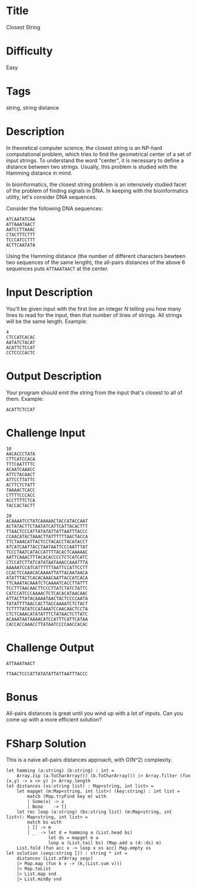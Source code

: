 # Title

Closest String

# Difficulty

Easy

# Tags

string, string distance

# Description

In theoretical computer science, the closest string is an NP-hard computational problem, which tries to find the geometrical center of a set of input strings. To understand the word "center", it is necessary to define a distance between two strings. Usually, this problem is studied with the Hamming distance in mind.

In bioinformatics, the closest string problem is an intensively studied facet of the problem of finding signals in DNA. In keeping with the bioinformatics utility, let's consider DNA sequences. 

Consider the following DNA sequences:

    ATCAATATCAA
    ATTAAATAACT
    AATCCTTAAAC
    CTACTTTCTTT
    TCCCATCCTTT
    ACTTCAATATA

Using the Hamming distance (the number of different characters bewteen two sequences of the same length), the all-pairs distances of the above 6 sequences puts `ATTAAATAACT` at the center. 

# Input Description

You'll be given input with the first line an integer *N* telling you how many lines to read for the input, then that number of lines of strings. All strings will be the same length. Example:

    4
    CTCCATCACAC
    AATATCTACAT
    ACATTCTCCAT
    CCTCCCCACTC

# Output Description

Your program should emit the string from the input that's closest to all of them. Example:

    ACATTCTCCAT
    
# Challenge Input

    10
    AACACCCTATA
    CTTCATCCACA
    TTTCAATTTTC
    ACAATCAAACC
    ATTCTACAACT
    ATTCCTTATTC
    ACTTCTCTATT
    TAAAACTCACC
    CTTTTCCCACC
    ACCTTTTCTCA
    TACCACTACTT
    
    20
    ACAAAATCCTATCAAAAACTACCATACCAAT
    ACTATACTTCTAATATCATTCATTACACTTT
    TTAACTCCCATTATATATTATTAATTTACCC
    CCAACATACTAAACTTATTTTTTAACTACCA
    TTCTAAACATTACTCCTACACCTACATACCT
    ATCATCAATTACCTAATAATTCCCAATTTAT
    TCCCTAATCATACCATTTTACACTCAAAAAC
    AATTCAAACTTTACACACCCCTCTCATCATC
    CTCCATCTTATCATATAATAAACCAAATTTA
    AAAAATCCATCATTTTTTAATTCCATTCCTT
    CCACTCCAAACACAAAATTATTACAATAACA
    ATATTTACTCACACAAACAATTACCATCACA
    TTCAAATACAAATCTCAAAATCACCTTATTT
    TCCTTTAACAACTTCCCTTATCTATCTATTC
    CATCCATCCCAAAACTCTCACACATAACAAC
    ATTACTTATACAAAATAACTACTCCCCAATA
    TATATTTTAACCACTTACCAAAATCTCTACT
    TCTTTTATATCCATAAATCCAACAACTCCTA
    CTCTCAAACATATATTTCTATAACTCTTATC
    ACAAATAATAAAACATCCATTTCATTCATAA
    CACCACCAAACCTTATAATCCCCAACCACAC

# Challenge Output

    ATTAAATAACT
    
    TTAACTCCCATTATATATTATTAATTTACCC

# Bonus

All-pairs distances is great until you wind up with a lot of inputs. Can you come up with a more efficient solution? 

# FSharp Solution

This is a naive all-pairs distances approach, with O(N^2) complexity.

    let hamming (a:string) (b:string) : int =
        Array.zip (a.ToCharArray()) (b.ToCharArray()) |> Array.filter (fun (x,y) -> x <> y) |> Array.length
    let distances (xs:string list) : Map<string, int list> = 
        let mapget (m:Map<string, int list>) (key:string) : int list =
            match (Map.tryFind key m) with
            | Some(x) -> x
            | None    -> []
        let rec loop (a:string) (bs:string list) (m:Map<string, int list>): Map<string, int list> =
            match bs with
            | [] -> m
            | _  -> let d = hamming a (List.head bs)
                    let ds = mapget m a            
                    loop a (List.tail bs) (Map.add a (d::ds) m)
        List.fold (fun acc x -> loop x xs acc) Map.empty xs
    let solution (seqs:string []) : string * int = 
        distances (List.ofArray seqs) 
        |> Map.map (fun k v -> (k,(List.sum v))) 
        |> Map.toList 
        |> List.map snd 
        |> List.minBy snd  
